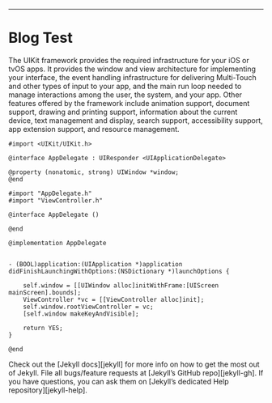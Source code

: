 ---
# Blog Test

The UIKit framework provides the required infrastructure for your iOS or tvOS apps. It provides the window and view architecture for implementing your interface, the event handling infrastructure for delivering Multi-Touch and other types of input to your app, and the main run loop needed to manage interactions among the user, the system, and your app. Other features offered by the framework include animation support, document support, drawing and printing support, information about the current device, text management and display, search support, accessibility support, app extension support, and resource management.

```objc
#import <UIKit/UIKit.h>

@interface AppDelegate : UIResponder <UIApplicationDelegate>

@property (nonatomic, strong) UIWindow *window;
@end
```


``` objc
#import "AppDelegate.h"
#import "ViewController.h"

@interface AppDelegate ()

@end

@implementation AppDelegate


- (BOOL)application:(UIApplication *)application didFinishLaunchingWithOptions:(NSDictionary *)launchOptions {
    
    self.window = [[UIWindow alloc]initWithFrame:[UIScreen mainScreen].bounds];
    ViewController *vc = [[ViewController alloc]init];
    self.window.rootViewController = vc;
    [self.window makeKeyAndVisible];
    
    return YES;
}

@end
```

Check out the [Jekyll docs][jekyll] for more info on how to get the most out of Jekyll. File all bugs/feature requests at [Jekyll’s GitHub repo][jekyll-gh]. If you have questions, you can ask them on [Jekyll’s dedicated Help repository][jekyll-help].


[ilife-x-gh]:   https://github.com/ilife-x
